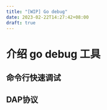 ```yaml
---
title: "[WIP] Go debug"
date: 2023-02-22T14:27:42+08:00
draft: true
---
```



# 介绍 go debug 工具

## 命令行快速调试

## DAP协议

